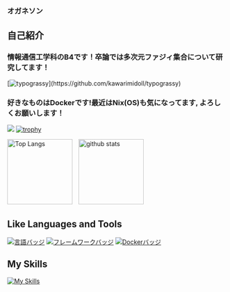 ### オガネソン
## 自己紹介

### 情報通信工学科のB4です！卒論では多次元ファジィ集合について研究してます！

[![typograssy](https://typograssy.deno.dev/api?text=Hello_World!)](https://github.com/kawarimidoll/typograssy)

### 好きなものはDockerです!最近はNix(OS)も気になってます, よろしくお願いします！

![](https://github-profile-summary-cards.vercel.app/api/cards/profile-details?username=ASAKA-219&theme=2077)
[![trophy](https://github-profile-trophy.vercel.app/?username=ASAKA-219&theme=onedark)](https://github-profile-trophy.vercel.app/?username=ryo-ma&theme=tokyonight)

<img alt="Top Langs" height="150px" src="https://github-readme-stats.vercel.app/api/top-langs/?username=ASAKA-219&layout=compact&count_private=true&show_icons=true&theme=tokyonight" />　<img alt="github stats" height="150px" src="https://github-readme-stats.vercel.app/api?username=ASAKA-219&count_private=true&show_icons=true&show_icons=true&theme=tokyonight" />

## Like Languages and Tools
[![言語バッジ](https://img.shields.io/badge/-Ruby-CC342D.svg?logo=ruby&style=flat-square&logoColor=white)](https://www.ruby-lang.org/)
[![フレームワークバッジ](https://img.shields.io/badge/-Ruby%20on%20Rails-CC0000.svg?logo=ruby-on-rails&style=flat-square&logoColor=white)](https://rubyonrails.org/)
[![Dockerバッジ](https://img.shields.io/badge/-Docker-2496ED.svg?logo=docker&style=flat-square&logoColor=white)](https://www.docker.com/)

## My Skills
[![My Skills](https://skillicons.dev/icons?i=cpp,py,ros,java,docker,git,c,ruby,latex,linux,nix,neovim,opencv,twitter,ts&perline=9&theme=light)](https://skillicons.dev)
